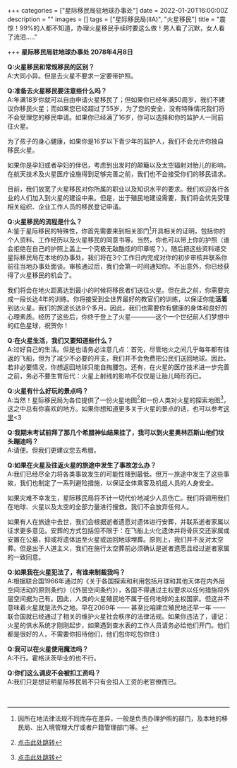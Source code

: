 +++
categories = ["星际移民局驻地球办事处"]
date = 2022-01-20T16:00:00Z
description = ""
images = []
tags = ["星际移民局(IIA)", "火星移民"]
title = "震惊！99%的人都不知道，办理火星移民手续时要这么做！男人看了沉默，女人看了流泪....."

+++
**星际移民局驻地球办事处 2078年4月8日**

**Q:火星移民和常规移民的区别？**  
A:大同小异。但是去火星不要求一定要带护照。

**Q:准备去火星移民要注意些什么吗？**  
A:年满18岁你就可以自由申请火星移民了；但如果你已经年满50周岁，我们不建议你移民火星；而如果您已经超过了55岁，为了您的安全，没有特殊情况我们将不会受理您的移民申请。如果你已经满了16岁，你可以选择和你的监护人一同前往火星。

为了孩子的身心健康，如果你是16岁以下青少年的监护人，我们不会允许你独自移民火星。

如果你是孕妇或者孕妇的伴侣，考虑到出发时的颠簸以及太空辐射对胎儿的影响，在航天技术及火星医疗设施得到足够完善之前，我们也不会接受你们的移民请求。

目前，我们放宽了火星移民对你所属的职业以及知识水平的要求。我们欢迎各行各业的人们加入到火星的建设中来。但是，出于殖民地建设需要，我们将会优先受理相关组织、企业工作人员的移民登记申请。

**Q:火星移民的流程是什么？**  
A:鉴于星际移民的特殊性，你首先需要来到相关部门[^I]开具相关的证明，包括你的个人资料、工作经历以及火星移民的同意书等。当然，你也可以带上你的护照（谁会拒绝在自己的护照上盖上一个究极无敌酷炫的印章呢？）。随后把这些资料递交星际移民局在本地的办事处。我们将在3个工作日内完成对你的初步审核并联系你前往当地办事处面谈。审核通过后，我们会第一时间通知你。不出意外，你已经获得了火星移民的机会了。

我们将会在地火距离达到最小的时候将移民者们送往火星。但在此之前，你需要完成一段长达4年的训练。你将接受到全世界最好的教官们的训练，以保证你能**活着**到达火星。我们的旅途长达8个多月。因此，我们也需要你有健康的身体和良好的心理素质。经历了这些后，你终于登上了火星————这个一个世纪前人们梦想中的红色星球，祝贺你！

**Q:在火星生活，我们又要知道些什么？**  
A:过好自己的生活。但是也请务必注意几点：首先，尽管地火之间几乎每年都有往返的飞船，但为了减少不必要的开支，我们并不会免费把公民们送回地球。因此，若非必要情况，你想返回地球只能自掏腰包。还有，在火星的医疗技术进一步完善之前，务必不要生育后代：火星上射线的影响不仅仅是让胎儿畸形而已。

**Q:火星有什么好玩的景点吗？**  
A:当然！星际移民局为各位提供了一份火星地图[^A]和一份人类对火星的探索地图[^B]，这之中总有你喜欢的地方。如果你想知道更多关于火星的景点的话，也可以参考[这里](http://book.interimm.org/guide/mars/)<3

**Q:我期末考试前拜了那几个希腊神仙结果挂了，我可以到火星奥林匹斯山他们坟头蹦迪吗？**  
A:请便。但我们更建议您去希腊。

**Q:如果在火星及往返火星的旅途中发生了事故怎么办？**  
A:我们已经尽全力将各类事故发生的可能性降到最低。但万一旅途中发生了这些事故，我们也制定了一系列避险措施，以保证全体乘客及机组人员的人身安全。

如果灾难不幸发生，星际移民局将不计一切代价地减少人员伤亡。我们将调用我们在地球、火星以及太空的全部力量进行搜救。我们不会放弃任何人。

如果有人在旅途中去世，我们会根据逝者遗愿对遗体进行安葬，并联系逝者家属以征求更多意见。安葬的方式包括但不限于：在飞船上火化遗体并将骨灰交还家属或安置在公墓，抑或将遗体运至火星或运回地球埋葬。原则上，我们并不反对太空葬。但是出于人道主义，我们在施行太空葬前必须确认是逝者遗愿且经过逝者家属的一致同意。

**Q:如果我在火星犯法了，有谁来制裁我吗？**  
A:根据联合国1966年通过的《关于各国探索和利用包括月球和其他天体在内外层空间活动的原则条约》（《外层空间条约》），各国不得通过主权要求以任何措施将外层空间据为己有。因此，人类的火星殖民地不属于任何地球的主权国家。但这并不意味着火星就是法外之地。早在2069年 —— 甚至比咱建立殖民地还早一年 —— 联合国就已经通过了相关的维护火星社会秩序的法律法规。如果你违法了，谨记：火星的供水系统才刚刚起步，如果遇到查水表的工作人员请务必给他们开门。他们都是很好的人，不需要你招待他们，他们包你吃包你住:)

**Q:我可以在火星使用魔法吗？**  
A:不行。霍格沃茨毕业的也不行。

**Q:你们这么调皮不会被扣工资吗？**  
A:我们只是想证明星际移民局不只有会扣人工资的老官僚而已。

<font color=#ffffff>所以……可以别扣我工资了吗……</font>

[^I]: 因所在地法律法规不同而存在差异，一般是负责办理护照的部门，及本地的移民局、出入境管理大厅或者户籍管理部门等。

[^A]: [点击此处跳转](http://interimm.org/mars-map/)

[^B]: [点击此处跳转](http://interimm.org/mars-exploration-map/)
